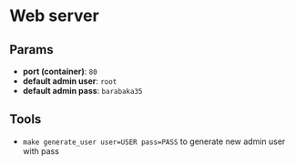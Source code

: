 # Web server

## Params

 * **port (container)**: `80`
 * **default admin user**: `root`
 * **default admin pass**: `barabaka35`

## Tools

 * `make generate_user user=USER pass=PASS` to generate new admin user with pass
